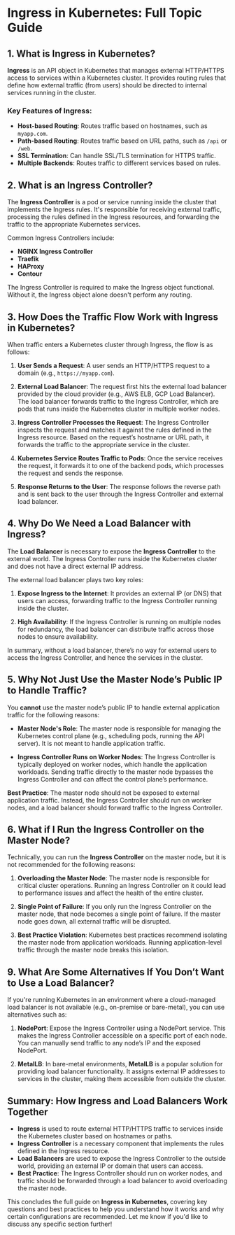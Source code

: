# **Ingress in Kubernetes: Full Topic Guide**

## 1. **What is Ingress in Kubernetes?**

**Ingress** is an API object in Kubernetes that manages external HTTP/HTTPS access to services within a Kubernetes cluster. It provides routing rules that define how external traffic (from users) should be directed to internal services running in the cluster.

### Key Features of Ingress:

- **Host-based Routing**: Routes traffic based on hostnames, such as `myapp.com`.
- **Path-based Routing**: Routes traffic based on URL paths, such as `/api` or `/web`.
- **SSL Termination**: Can handle SSL/TLS termination for HTTPS traffic.
- **Multiple Backends**: Routes traffic to different services based on rules.

## 2. **What is an Ingress Controller?**

The **Ingress Controller** is a pod or service running inside the cluster that implements the Ingress rules. It's responsible for receiving external traffic, processing the rules defined in the Ingress resources, and forwarding the traffic to the appropriate Kubernetes services.

Common Ingress Controllers include:

- **NGINX Ingress Controller**
- **Traefik**
- **HAProxy**
- **Contour**

The Ingress Controller is required to make the Ingress object functional. Without it, the Ingress object alone doesn't perform any routing.

## 3. **How Does the Traffic Flow Work with Ingress in Kubernetes?**

When traffic enters a Kubernetes cluster through Ingress, the flow is as follows:

1. **User Sends a Request**: A user sends an HTTP/HTTPS request to a domain (e.g., `https://myapp.com`).

2. **External Load Balancer**: The request first hits the external load balancer provided by the cloud provider (e.g., AWS ELB, GCP Load Balancer). The load balancer forwards traffic to the Ingress Controller, which are pods that runs inside the Kubernetes cluster in multiple worker nodes.

3. **Ingress Controller Processes the Request**: The Ingress Controller inspects the request and matches it against the rules defined in the Ingress resource. Based on the request’s hostname or URL path, it forwards the traffic to the appropriate service in the cluster.

4. **Kubernetes Service Routes Traffic to Pods**: Once the service receives the request, it forwards it to one of the backend pods, which processes the request and sends the response.

5. **Response Returns to the User**: The response follows the reverse path and is sent back to the user through the Ingress Controller and external load balancer.

## 4. **Why Do We Need a Load Balancer with Ingress?**

The **Load Balancer** is necessary to expose the **Ingress Controller** to the external world. The Ingress Controller runs inside the Kubernetes cluster and does not have a direct external IP address.

The external load balancer plays two key roles:

1. **Expose Ingress to the Internet**: It provides an external IP (or DNS) that users can access, forwarding traffic to the Ingress Controller running inside the cluster.

2. **High Availability**: If the Ingress Controller is running on multiple nodes for redundancy, the load balancer can distribute traffic across those nodes to ensure availability.

In summary, without a load balancer, there’s no way for external users to access the Ingress Controller, and hence the services in the cluster.

## 5. **Why Not Just Use the Master Node’s Public IP to Handle Traffic?**

You **cannot** use the master node’s public IP to handle external application traffic for the following reasons:

- **Master Node's Role**: The master node is responsible for managing the Kubernetes control plane (e.g., scheduling pods, running the API server). It is not meant to handle application traffic.

- **Ingress Controller Runs on Worker Nodes**: The Ingress Controller is typically deployed on worker nodes, which handle the application workloads. Sending traffic directly to the master node bypasses the Ingress Controller and can affect the control plane’s performance.

**Best Practice**: The master node should not be exposed to external application traffic. Instead, the Ingress Controller should run on worker nodes, and a load balancer should forward traffic to the Ingress Controller.

## 6. **What if I Run the Ingress Controller on the Master Node?**

Technically, you can run the **Ingress Controller** on the master node, but it is not recommended for the following reasons:

1. **Overloading the Master Node**: The master node is responsible for critical cluster operations. Running an Ingress Controller on it could lead to performance issues and affect the health of the entire cluster.

2. **Single Point of Failure**: If you only run the Ingress Controller on the master node, that node becomes a single point of failure. If the master node goes down, all external traffic will be disrupted.

3. **Best Practice Violation**: Kubernetes best practices recommend isolating the master node from application workloads. Running application-level traffic through the master node breaks this isolation.

## 9. **What Are Some Alternatives If You Don’t Want to Use a Load Balancer?**

If you're running Kubernetes in an environment where a cloud-managed load balancer is not available (e.g., on-premise or bare-metal), you can use alternatives such as:

1. **NodePort**: Expose the Ingress Controller using a NodePort service. This makes the Ingress Controller accessible on a specific port of each node. You can manually send traffic to any node’s IP and the exposed NodePort.

2. **MetalLB**: In bare-metal environments, **MetalLB** is a popular solution for providing load balancer functionality. It assigns external IP addresses to services in the cluster, making them accessible from outside the cluster.

## Summary: How Ingress and Load Balancers Work Together

- **Ingress** is used to route external HTTP/HTTPS traffic to services inside the Kubernetes cluster based on hostnames or paths.
- **Ingress Controller** is a necessary component that implements the rules defined in the Ingress resource.
- **Load Balancers** are used to expose the Ingress Controller to the outside world, providing an external IP or domain that users can access.
- **Best Practice**: The Ingress Controller should run on worker nodes, and traffic should be forwarded through a load balancer to avoid overloading the master node.

This concludes the full guide on **Ingress in Kubernetes**, covering key questions and best practices to help you understand how it works and why certain configurations are recommended. Let me know if you'd like to discuss any specific section further!

